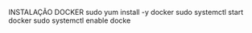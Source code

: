 INSTALAÇÃO DOCKER
sudo yum install -y docker
sudo systemctl start docker
sudo systemctl enable docke
